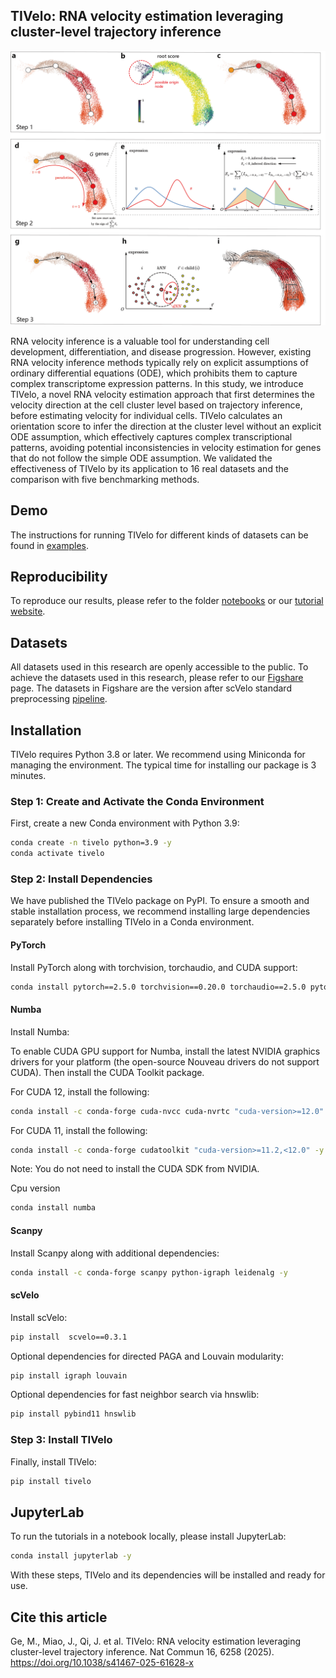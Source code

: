 ## TIVelo: RNA velocity estimation leveraging cluster-level trajectory inference

![workflow_compressed](https://github.com/aqlkzf/typoraimg/raw/main//imgmac/workflow_compressed.png)



RNA velocity inference is a valuable tool for understanding cell development, differentiation, and disease progression. However, existing RNA velocity inference methods typically rely on explicit assumptions of ordinary differential equations (ODE), which prohibits them to capture complex transcriptome expression patterns. In this study, we introduce TIVelo, a novel RNA velocity estimation approach that first determines the velocity direction at the cell cluster level based on trajectory inference, before estimating velocity for individual cells. TIVelo calculates an orientation score to infer the direction at the cluster level without an explicit ODE assumption, which effectively captures complex transcriptional patterns, avoiding potential inconsistencies in velocity estimation for genes that do not follow the simple ODE assumption. We validated the effectiveness of TIVelo by its application to 16 real datasets and the comparison with five benchmarking methods.

## Demo
The instructions for running TIVelo for different kinds of datasets can be found in [examples](https://github.com/cuhklinlab/TIVelo/tree/main/examples).

## Reproducibility 
To reproduce our results, please refer to the folder [notebooks](https://github.com/cuhklinlab/TIVelo/tree/main/docs/source/notebooks/notebooks) or our [tutorial website](https://tivelo.readthedocs.io/en/latest/).

## Datasets 
All datasets used in this research are openly accessible to the public. To achieve the datasets used in this research, please refer to our [Figshare](https://figshare.com/s/d95ebd3f89e991047c07) page. The datasets in Figshare are the version after scVelo standard preprocessing [pipeline](https://scvelo.readthedocs.io/en/stable/VelocityBasics.html).

## Installation

TIVelo requires Python 3.8 or later. We recommend using Miniconda for managing the environment. The typical time for installing our package is 3 minutes.

### Step 1: Create and Activate the Conda Environment
First, create a new Conda environment with Python 3.9:
```bash
conda create -n tivelo python=3.9 -y
conda activate tivelo
```

### Step 2: Install Dependencies

We have published the TIVelo package on PyPI. To ensure a smooth and stable installation process, we recommend installing large dependencies separately before installing TIVelo in a Conda environment.

#### PyTorch
Install PyTorch along with torchvision, torchaudio, and CUDA support:
```bash
conda install pytorch==2.5.0 torchvision==0.20.0 torchaudio==2.5.0 pytorch-cuda=12.1 -c pytorch -c nvidia -y
```

#### Numba
Install Numba:

To enable CUDA GPU support for Numba, install the latest NVIDIA graphics drivers for your platform (the open-source Nouveau drivers do not support CUDA). Then install the CUDA Toolkit package.

For CUDA 12, install the following:
```bash
conda install -c conda-forge cuda-nvcc cuda-nvrtc "cuda-version>=12.0" -y
```

For CUDA 11, install the following:
```bash
conda install -c conda-forge cudatoolkit "cuda-version>=11.2,<12.0" -y
```

Note: You do not need to install the CUDA SDK from NVIDIA.

Cpu version
```bash
conda install numba
```

#### Scanpy
Install Scanpy along with additional dependencies:
```bash
conda install -c conda-forge scanpy python-igraph leidenalg -y
```

#### scVelo
Install scVelo:
```bash
pip install  scvelo==0.3.1
```

Optional dependencies for directed PAGA and Louvain modularity:
```bash
pip install igraph louvain
```

Optional dependencies for fast neighbor search via hnswlib:
```bash
pip install pybind11 hnswlib
```

### Step 3: Install TIVelo
Finally, install TIVelo:
```bash
pip install tivelo
```

## JupyterLab
To run the tutorials in a notebook locally, please install JupyterLab:
```bash
conda install jupyterlab -y
```

With these steps, TIVelo and its dependencies will be installed and ready for use.

## Cite this article
Ge, M., Miao, J., Qi, J. et al. TIVelo: RNA velocity estimation leveraging cluster-level trajectory inference. Nat Commun 16, 6258 (2025). https://doi.org/10.1038/s41467-025-61628-x



